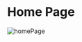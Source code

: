 # Home Page

![homePage](https://user-images.githubusercontent.com/34600966/55277891-2de21080-532b-11e9-8c4a-46806cdb5aee.png)


